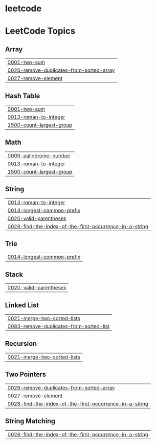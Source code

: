# leetcode

<!---LeetCode Topics Start-->
# LeetCode Topics
## Array
|  |
| ------- |
| [0001-two-sum](https://github.com/JIJASH/leetcode/tree/master/0001-two-sum) |
| [0026-remove-duplicates-from-sorted-array](https://github.com/JIJASH/leetcode/tree/master/0026-remove-duplicates-from-sorted-array) |
| [0027-remove-element](https://github.com/JIJASH/leetcode/tree/master/0027-remove-element) |
## Hash Table
|  |
| ------- |
| [0001-two-sum](https://github.com/JIJASH/leetcode/tree/master/0001-two-sum) |
| [0013-roman-to-integer](https://github.com/JIJASH/leetcode/tree/master/0013-roman-to-integer) |
| [1500-count-largest-group](https://github.com/JIJASH/leetcode/tree/master/1500-count-largest-group) |
## Math
|  |
| ------- |
| [0009-palindrome-number](https://github.com/JIJASH/leetcode/tree/master/0009-palindrome-number) |
| [0013-roman-to-integer](https://github.com/JIJASH/leetcode/tree/master/0013-roman-to-integer) |
| [1500-count-largest-group](https://github.com/JIJASH/leetcode/tree/master/1500-count-largest-group) |
## String
|  |
| ------- |
| [0013-roman-to-integer](https://github.com/JIJASH/leetcode/tree/master/0013-roman-to-integer) |
| [0014-longest-common-prefix](https://github.com/JIJASH/leetcode/tree/master/0014-longest-common-prefix) |
| [0020-valid-parentheses](https://github.com/JIJASH/leetcode/tree/master/0020-valid-parentheses) |
| [0028-find-the-index-of-the-first-occurrence-in-a-string](https://github.com/JIJASH/leetcode/tree/master/0028-find-the-index-of-the-first-occurrence-in-a-string) |
## Trie
|  |
| ------- |
| [0014-longest-common-prefix](https://github.com/JIJASH/leetcode/tree/master/0014-longest-common-prefix) |
## Stack
|  |
| ------- |
| [0020-valid-parentheses](https://github.com/JIJASH/leetcode/tree/master/0020-valid-parentheses) |
## Linked List
|  |
| ------- |
| [0021-merge-two-sorted-lists](https://github.com/JIJASH/leetcode/tree/master/0021-merge-two-sorted-lists) |
| [0083-remove-duplicates-from-sorted-list](https://github.com/JIJASH/leetcode/tree/master/0083-remove-duplicates-from-sorted-list) |
## Recursion
|  |
| ------- |
| [0021-merge-two-sorted-lists](https://github.com/JIJASH/leetcode/tree/master/0021-merge-two-sorted-lists) |
## Two Pointers
|  |
| ------- |
| [0026-remove-duplicates-from-sorted-array](https://github.com/JIJASH/leetcode/tree/master/0026-remove-duplicates-from-sorted-array) |
| [0027-remove-element](https://github.com/JIJASH/leetcode/tree/master/0027-remove-element) |
| [0028-find-the-index-of-the-first-occurrence-in-a-string](https://github.com/JIJASH/leetcode/tree/master/0028-find-the-index-of-the-first-occurrence-in-a-string) |
## String Matching
|  |
| ------- |
| [0028-find-the-index-of-the-first-occurrence-in-a-string](https://github.com/JIJASH/leetcode/tree/master/0028-find-the-index-of-the-first-occurrence-in-a-string) |
<!---LeetCode Topics End-->